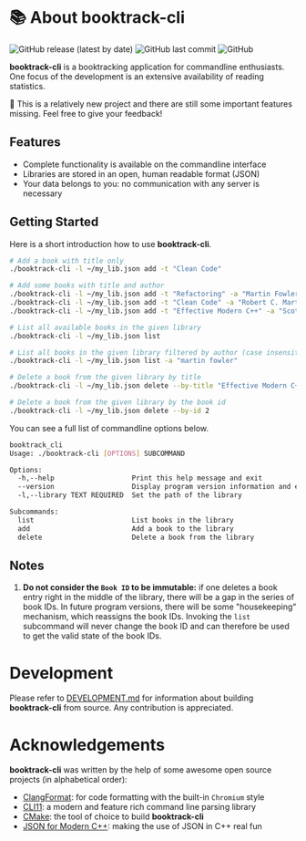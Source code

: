 # :books: About booktrack-cli

![GitHub release (latest by date)](https://img.shields.io/github/v/release/dsiekmeier/booktrack-cli?style=flat-square) ![GitHub last commit](https://img.shields.io/github/last-commit/dsiekmeier/booktrack-cli?style=flat-square) ![GitHub](https://img.shields.io/github/license/dsiekmeier/booktrack-cli?style=flat-square)

**booktrack-cli** is a booktracking application for commandline enthusiasts. One focus of the development is an extensive availability of reading statistics.

:construction: This is a relatively new project and there are still some important features missing. Feel free to give your feedback!

## Features

- Complete functionality is available on the commandline interface
- Libraries are stored in an open, human readable format (JSON)
- Your data belongs to you: no communication with any server is necessary

## Getting Started

Here is a short introduction how to use **booktrack-cli**.

```bash
# Add a book with title only
./booktrack-cli -l ~/my_lib.json add -t "Clean Code"

# Add some books with title and author
./booktrack-cli -l ~/my_lib.json add -t "Refactoring" -a "Martin Fowler"
./booktrack-cli -l ~/my_lib.json add -t "Clean Code" -a "Robert C. Martin"
./booktrack-cli -l ~/my_lib.json add -t "Effective Modern C++" -a "Scott Meyers"

# List all available books in the given library
./booktrack-cli -l ~/my_lib.json list

# List all books in the given library filtered by author (case insensitive)
./booktrack-cli -l ~/my_lib.json list -a "martin fowler"

# Delete a book from the given library by title
./booktrack-cli -l ~/my_lib.json delete --by-title "Effective Modern C++"

# Delete a book from the given library by the book id
./booktrack-cli -l ~/my_lib.json delete --by-id 2
```

You can see a full list of commandline options below.

```bash
booktrack_cli
Usage: ./booktrack-cli [OPTIONS] SUBCOMMAND

Options:
  -h,--help                   Print this help message and exit
  --version                   Display program version information and exit
  -l,--library TEXT REQUIRED  Set the path of the library

Subcommands:
  list                        List books in the library
  add                         Add a book to the library
  delete                      Delete a book from the library
```

## Notes

1. **Do not consider the `Book ID` to be immutable:** if one deletes a book entry right in the middle of the library, there will be a gap in the series of book IDs. In future program versions, there will be some "housekeeping" mechanism, which reassigns the book IDs. Invoking the `list` subcommand will never change the book ID and can therefore be used to get the valid state of the book IDs.

# Development

Please refer to [DEVELOPMENT.md](DEVELOPMENT.md) for information about building **booktrack-cli** from source. Any contribution is appreciated.

# Acknowledgements

**booktrack-cli** was written by the help of some awesome open source projects (in alphabetical order):

- [ClangFormat](https://clang.llvm.org/docs/ClangFormat.html): for code formatting with the built-in `Chromium` style
- [CLI11](https://cliutils.github.io/CLI11/book/): a modern and feature rich command line parsing library
- [CMake](https://cmake.org/): the tool of choice to build **booktrack-cli**
- [JSON for Modern C++](https://json.nlohmann.me/): making the use of JSON in C++ real fun
